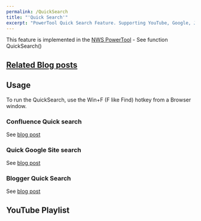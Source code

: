 ```yaml
---
permalink: /QuickSearch
title: "'Quick Search'"
excerpt: "PowerTool Quick Search Feature. Supporting YouTube, Google, Jira, Confluence, Connections, Blogger"
---
```


This feature is implemented in the [NWS PowerTool](NWS-PowerTool) - See function QuickSearch()

## [Related Blog posts](https://tdalon.blogspot.com/search/label/quicksearch)

## Usage

To run the QuickSearch, use the Win+F (F like Find) hotkey from a Browser window.

### Confluence Quick search

See [blog post](https://tdalon.blogspot.com/2022/03/confluence-quick-search.html)

### Quick Google Site search

See [blog post](https://tdalon.blogspot.com/2021/04/quick-site-search.html)

### Blogger Quick Search

See [blog post](https://tdalon.blogspot.com/2021/02/blogger-combined-label-keyword-search.html)

## YouTube Playlist
